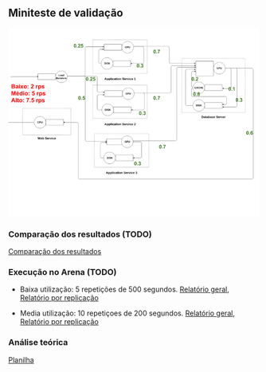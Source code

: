 ## Miniteste de validação

![](diagrama_anotado.png)

### Comparação dos resultados (TODO)

[Comparação dos resultados](https://docs.google.com/document/d/1bP5dStXWoPQJWOjoQFaD4m4BA41aAe4d2btSyAz0P9w/edit?usp=sharing)

### Execução no Arena (TODO)

* Baixa utilização: 5 repetições de 500 segundos.  [Relatório geral](relatorio_baixa_utilizacao.pdf), [Relatório por replicação](relatorio_baixa_utilizacao_por_replicacao.pdf)

* Media utilização: 10 repetiçoes de 200 segundos.  [Relatório geral](relatorio_media_utilizacao.pdf), [Relatório por replicação](relatorio_media_utilizacao_por_replicacao.pdf)

### Análise teórica

[Planilha](https://docs.google.com/spreadsheets/d/1KK3jnpUGgVE60ANYHrTs-AsMMCpsDKjN3uIoQcxbrcA/edit?usp=sharing)

